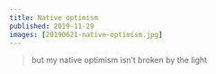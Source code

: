 ```yaml
---
title: Native optimism
published: 2019-11-29
images: [20190621-native-optimism.jpg]
---
```


> but my native optimism isn’t broken by the light
